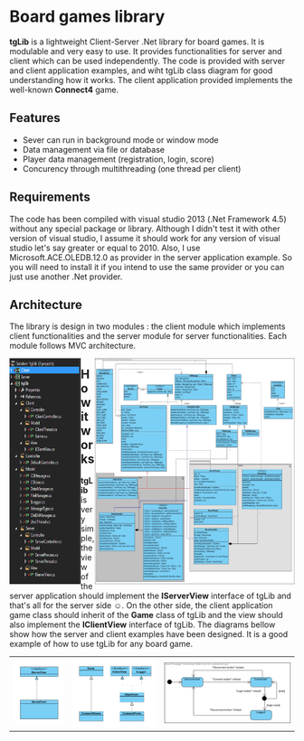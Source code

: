 # Board games library
**tgLib** is a lightweight Client-Server .Net library for board games. It is modulable and very easy to use. It provides functionalities for server and client which can be used independently. The code is provided with server and client application examples, and wiht tgLib class diagram for good understanding how it works. The client application provided implements the well-known **Connect4** game.
  
  ## Features
  
  - Sever can run in background mode or window mode
  - Data management via file or database
  - Player data management (registration, login, score)
  - Concurency through multithreading (one thread per client)
  
  ## Requirements
  
  The code has been compiled with visual studio 2013 (.Net Framework 4.5) without any special package or library. Although I didn't test     it with other version of visual studio, I assume it should work for any version of visual studio let's say greater or equal to 2010.       Also, I use Microsoft.ACE.OLEDB.12.0 as provider in the server application example. So you will need to install it if you intend to use   the same provider or you can just use another .Net provider.
  
  ## Architecture
  
  The library is design in two modules : the client module which implements client functionalities and the server module for server         functionalities. Each module follows MVC architecture.
  
  <img src="https://github.com/ndongmo/Board-games-library/blob/master/project_architecture.PNG" align="left" width="25%" height="400"      alt="Project architecture">
  <img src="https://github.com/ndongmo/Board-games-library/blob/master/tgLib_Class_diagram.jpg" align="right" width="70%" height="400"      alt="tgLib class diagram">
  
  
  
  
  
  ## How it works
  
  **tgLib** is very simple, the view of the server application should implement the **IServerView** interface of tgLib and that's all     for the server side :relaxed:. On the other side, the client application game class should inherit of the **Game** class of tgLib and   the view should also implement the **IClientView** interface of tgLib. The diagrams bellow show how the server and client examples       have been designed. It is a good example of how to use tgLib for any board game.
  
  <table style="width:100%">
  <tr>
    <td>
      <img src="https://github.com/ndongmo/Board-games-library/blob/master/ServerApp_Class_diagram.PNG" alt="Server App class diagram"/>
    </td>
    <td>
     <img src="https://github.com/ndongmo/Board-games-library/blob/master/ClientApp_Class_diagram.PNG" alt="Client App class diagram" />
    </td>
    <td>
      <img src="https://github.com/ndongmo/Board-games-library/blob/master/Client_stateMachine_diagram.jpg" alt="Client state machine           diagram"/>
    </td>
  </tr>
 </table>

  
 
